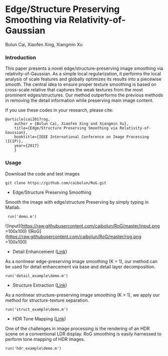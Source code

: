 # Edge/Structure Preserving Smoothing via Relativity-of-Gaussian
Bolun Cai, Xiaofen Xing, Xiangmin Xu
### Introduction
This paper presents a novel edge/structure-preserving image smoothing via relativity-of-Gaussian. As a simple local regularization, it performs the local analysis of scale features and globally optimizes its results into a piecewise smooth. The central idea to ensure proper texture smoothing is based on cross-scale relative that captures the weak textures from the most prominent edges/structures. Our method outperforms the previous methods in removing the detail information while preserving main image content.

If you use these codes in your research, please cite:


	@article{cai2017rog,
		author = {Bolun Cai, Xiaofen Xing and Xiangmin Xu},
		title={Edge/Structure Preserving Smoothing via Relativity-of-Gaussian},
		booktitle={IEEE International Conference on Image Processing (ICIP)},
		year={2017}
		}

### Usage
Download the code and test images
```
git clone https://github.com/caibolun/RoG.git
```

 - Edge/Structure Preserving Smoothing

 Smooth the image with edge/structure Preserving by simply typing in Matlab.
```
 run('demo.m')
```
![Input](https://raw.githubusercontent.com/caibolun/RoG/master/input.png =100x100)
![RoG](https://raw.githubusercontent.com/caibolun/RoG/master/rog.png =100x100)
 - Detail Enhancement ([Link](https://caibolun.github.io/RoG/detail_enhance.html))

 As a nonlinear edge-preserving image smoothing (K = 1), our method can be used for detail enhancement via base and detail layer decomposition.
```
run('detail_example\demo.m')
```
- Structure Extraction ([Link](https://caibolun.github.io/RoG/structure.html))

As a nonlinear structure-preserving image smoothing (K > 1), we apply our method for structure-texture separation. 
```
run('struct_example\demo.m')
```
- HDR Tone Mapping ([Link](https://caibolun.github.io/RoG/tone_mapping.html))

One of the challenges in image processing is the rendering of an HDR scene on a conventional LDR display. RoG smoothing is easily harnessed to perform tone mapping of HDR images. 
```
run('hdr_example\demo.m')
```
